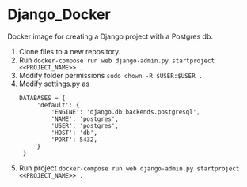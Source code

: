 # Django_Docker
Docker image for creating a Django project with a Postgres db.

1. Clone files to a new repository.
2. Run `docker-compose run web django-admin.py startproject <<PROJECT_NAME>> .`
3. Modify folder permissions `sudo chown -R $USER:$USER .`
4. Modify settings.py as 
     ```  
     DATABASES = {
          'default': {
              'ENGINE': 'django.db.backends.postgresql',
              'NAME': 'postgres',
              'USER': 'postgres',
              'HOST': 'db',
              'PORT': 5432,
          }
      } 
     ```
5. Run project `docker-compose run web django-admin.py startproject <<PROJECT_NAME>> .` 
